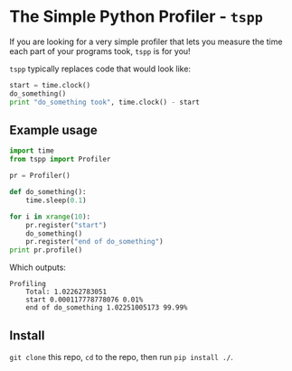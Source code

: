 # The Simple Python Profiler - `tspp`

If you are looking for a very simple profiler that lets you measure the time each part of your programs took, `tspp` is for you!

`tspp` typically replaces code that would look like:

```python
start = time.clock()
do_something()
print "do_something took", time.clock() - start
```

## Example usage
```python
import time
from tspp import Profiler

pr = Profiler()

def do_something():
    time.sleep(0.1)

for i in xrange(10):
    pr.register("start")
    do_something()
    pr.register("end of do_something")
print pr.profile()
```

Which outputs:
```
Profiling
	Total: 1.02262783051
	start 0.000117778778076 0.01%
	end of do_something 1.02251005173 99.99%
```

## Install
`git clone` this repo, `cd` to the repo, then run `pip install ./`.

